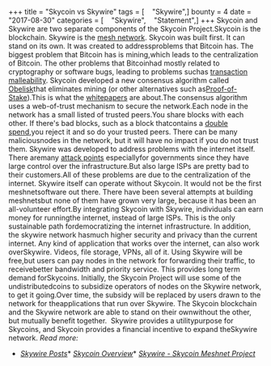 +++
title = "Skycoin vs Skywire"
tags = [    "Skywire",]
bounty = 4
date = "2017-08-30"
categories = [    "Skywire",    "Statement",]
+++
Skycoin and Skywire are two separate components of the Skycoin Project.Skycoin is the blockchain. Skywire is the [mesh network](https://en.wikipedia.org/wiki/Mesh_networking).
Skycoin was built first. It can stand on its own. It was created to addressproblems that Bitcoin has. The biggest problem that Bitcoin has is mining,which leads to the centralization of Bitcoin. The other problems that Bitcoinhad mostly related to cryptography or software bugs, leading to problems suchas [transaction malleability](https://en.bitcoin.it/wiki/Transaction_Malleability).
Skycoin developed a new consensus algorithm called [Obelisk](https://www.skycoin.net/whitepapers)that eliminates mining (or other alternatives such as[Proof-of-Stake](https://en.wikipedia.org/wiki/Proof-of-stake)).This is what the [whitepapers](https://www.skycoin.net/whitepapers) are about.The consensus algorithm uses a web-of-trust mechanism to secure the network.Each node in the network has a small listed of trusted peers.You share blocks with each other. If there's bad blocks, such as a block thatcontains a [double spend](https://en.wikipedia.org/wiki/Double-spending),you reject it and so do your trusted peers. There can be many maliciousnodes in the network, but it will have no impact if you do not trust them.
Skywire was developed to address problems with the internet itself. There aremany [attack points](https://en.wikipedia.org/wiki/BGP_hijacking) especiallyfor governments since they have large control over the infrastructure.But also large ISPs are pretty bad to their customers.All of these problems are due to the centralization of the internet.
Skywire itself can operate without Skycoin. It would not be the first meshnetsoftware out there. There have been several attempts at building meshnetsbut none of them have grown very large, because it has been an all-volunteer effort.By integrating Skycoin with Skywire, individuals can earn money for runningthe internet, instead of large ISPs. This is the only sustainable path fordemocratizing the internet infrastructure. In addition, the skywire network hasmuch higher security and privacy than the current internet.
Any kind of application that works over the internet, can also work overSkywire. Videos, file storage, VPNs, all of it. Using Skywire will be free,but users can pay nodes in the network for forwarding their traffic, to receivebetter bandwidth and priority service. This provides long term demand forSkycoins. Initially, the Skycoin Project will use some of the undistributedcoins to subsidize operators of nodes on the Skywire network, to get it going.Over time, the subsidy will be replaced by users drawn to the network for theapplications that run over Skywire.
The Skycoin blockchain and the Skywire network are able to stand on their ownwithout the other, but mutually benefit together.  Skywire provides a utilitypurpose for Skycoins, and Skycoin provides a financial incentive to expand theSkywire network.
*Read more:*
* *[Skywire Posts](/categories/skywire/)** *[Skycoin Overview](/overview/skycoin-overview/)** *[Skywire - Skycoin Meshnet Project](/overview/skywire---skycoin-meshnet-project/)*
